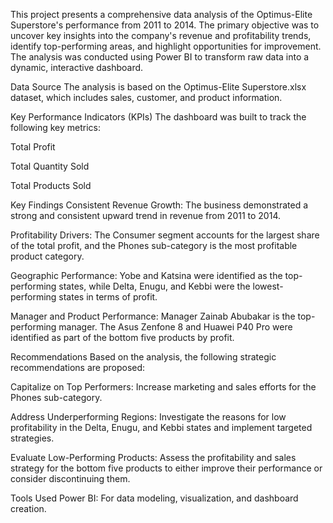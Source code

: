 
This project presents a comprehensive data analysis of the Optimus-Elite Superstore's performance from 2011 to 2014. The primary objective was to uncover key insights into the company's revenue and profitability trends, identify top-performing areas, and highlight opportunities for improvement. The analysis was conducted using Power BI to transform raw data into a dynamic, interactive dashboard.

Data Source
The analysis is based on the Optimus-Elite Superstore.xlsx dataset, which includes sales, customer, and product information.

Key Performance Indicators (KPIs)
The dashboard was built to track the following key metrics:

Total Profit

Total Quantity Sold

Total Products Sold

Key Findings
Consistent Revenue Growth: The business demonstrated a strong and consistent upward trend in revenue from 2011 to 2014.

Profitability Drivers: The Consumer segment accounts for the largest share of the total profit, and the Phones sub-category is the most profitable product category.

Geographic Performance: Yobe and Katsina were identified as the top-performing states, while Delta, Enugu, and Kebbi were the lowest-performing states in terms of profit.

Manager and Product Performance: Manager Zainab Abubakar is the top-performing manager. The Asus Zenfone 8 and Huawei P40 Pro were identified as part of the bottom five products by profit.

Recommendations
Based on the analysis, the following strategic recommendations are proposed:

Capitalize on Top Performers: Increase marketing and sales efforts for the Phones sub-category.

Address Underperforming Regions: Investigate the reasons for low profitability in the Delta, Enugu, and Kebbi states and implement targeted strategies.

Evaluate Low-Performing Products: Assess the profitability and sales strategy for the bottom five products to either improve their performance or consider discontinuing them.

Tools Used
Power BI: For data modeling, visualization, and dashboard creation.
